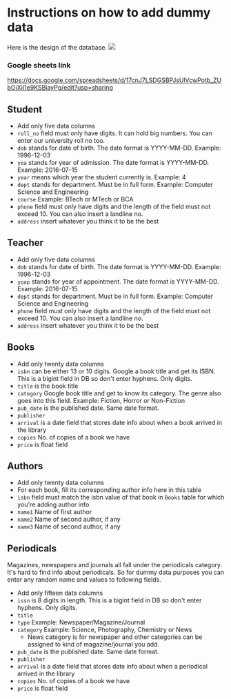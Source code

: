 # Instructions on how to add dummy data

Here is the design of the database. 
![](https://raw.githubusercontent.com/thecoducer/REST-API-Library-Management-System/master/images/db_design.jpg)

### Google sheets link
https://docs.google.com/spreadsheets/d/17cnJ7LSDGSBPJsUlVcwPotb_ZUbOiXiI1e9KSBiayPg/edit?usp=sharing

## Student
- Add only five data columns
- `roll_no` field must only have digits. It can hold big numbers. You can enter our university roll no too.
- `dob` stands for date of birth. The date format is YYYY-MM-DD. Example: 1996-12-03
- `yoa` stands for year of admission. The date format is YYYY-MM-DD. Example: 2016-07-15
- `year` means which year the student currently is. Example: 4
- `dept` stands for department. Must be in full form. Example: Computer Science and Engineering
- `course` Example: BTech or MTech or BCA
- `phone` field must only have digits and the length of the field must not exceed 10. You can also insert a landline no.
- `address` insert whatever you think it to be the best

## Teacher
- Add only five data columns
- `dob` stands for date of birth. The date format is YYYY-MM-DD. Example: 1996-12-03
- `yoap` stands for year of appointment. The date format is YYYY-MM-DD. Example: 2016-07-15
- `dept` stands for department. Must be in full form. Example: Computer Science and Engineering
- `phone` field must only have digits and the length of the field must not exceed 10. You can also insert a landline no.
- `address` insert whatever you think it to be the best

## Books
- Add only twenty data columns
- `isbn` can be either 13 or 10 digits. Google a book title and get its ISBN. This is a bigint field in DB so don't enter hyphens. Only digits.
- `title` is the book title
- `category` Google book title and get to know its category. The genre also goes into this field. Example: Fiction, Horror or Non-Fiction
- `pub_date` is the published date. Same date format.
- `publisher`
- `arrival` is a date field that stores date info about when a book arrived in the library
- `copies` No. of copies of a book we have
- `price` is float field

## Authors
- Add only twenty data columns
- For each book, fill its corresponding author info here in this table
- `isbn` field must match the isbn value of that book in `Books`  table for which you're adding author info
- `name1` Name of first author
- `name2` Name of second author, if any
- `name3` Name of second author, if any

## Periodicals
Magazines, newspapers and journals all fall under the periodicals category. It's hard to find info about periodicals. So for dummy data purposes you can enter any random name and values to following fields.
- Add only fifteen data columns
- `issn` is 8 digits in length. This is a bigint field in DB so don't enter hyphens. Only digits.
- `title` 
- `type` Example: Newspaper/Magazine/Journal
- `category` Example: Science, Photography, Chemistry or News
  - News category is for newspaper and other categories can be assigned to kind of magazine/journal you add.
- `pub_date` is the published date. Same date format.
- `publisher`
- `arrival` is a date field that stores date info about when a periodical arrived in the library
- `copies` No. of copies of a book we have
- `price` is float field

